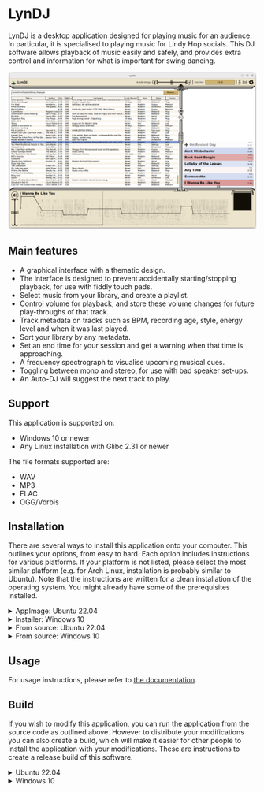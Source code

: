 LynDJ
=====
LynDJ is a desktop application designed for playing music for an audience. In particular, it is specialised to playing music for Lindy Hop socials. This DJ software allows playback of music easily and safely, and provides extra control and information for what is important for swing dancing.

![Screenshot of the main interface](screenshot.png)

Main features
-------------
* A graphical interface with a thematic design.
* The interface is designed to prevent accidentally starting/stopping playback, for use with fiddly touch pads.
* Select music from your library, and create a playlist.
* Control volume for playback, and store these volume changes for future play-throughs of that track.
* Track metadata on tracks such as BPM, recording age, style, energy level and when it was last played.
* Sort your library by any metadata.
* Set an end time for your session and get a warning when that time is approaching.
* A frequency spectrograph to visualise upcoming musical cues.
* Toggling between mono and stereo, for use with bad speaker set-ups.
* An Auto-DJ will suggest the next track to play.

Support
-------
This application is supported on:
* Windows 10 or newer
* Any Linux installation with Glibc 2.31 or newer

The file formats supported are:
* WAV
* MP3
* FLAC
* OGG/Vorbis

Installation
------------
There are several ways to install this application onto your computer. This outlines your options, from easy to hard. Each option includes instructions for various platforms. If your platform is not listed, please select the most similar platform (e.g. for Arch Linux, installation is probably similar to Ubuntu). Note that the instructions are written for a clean installation of the operating system. You might already have some of the prerequisites installed.

<details>
<summary>AppImage: Ubuntu 22.04</summary>

1. Download the latest AppImage file from the [releases](https://github.com/Ghostkeeper/LynDJ/releases/latest) of this repository.
2. Make the downloaded file executable by right-clicking on it, selecting "Properties" and under the "Permissions" tab checking the checkbox for "Allow executing file as program". Close the properties window.
3. Double-click the AppImage file in order to launch the application.
</details>
<details>
<summary>Installer: Windows 10</summary>

1. Download the latest installer from the [releases](https://github.com/Ghostkeeper/LynDJ/releases/latest) of this repository.
2. Double-click the downloaded file to launch the installer.
3. Progress through the steps outlined by the installer. It will ask you where to install the application. For the default location in Program Files, administrator rights will be needed.
4. At the end of the installation process, find the application in your start menu to launch it.
</details>
<details>
<summary>From source: Ubuntu 22.04</summary>

1. Install system dependencies. To do this, open a terminal (Ctrl+Alt+T) and type the following:
```
sudo apt install python3-pip git portaudio19-dev
```
2. Download the source code of LynDJ.
```
git clone https://github.com/Ghostkeeper/LynDJ
cd LynDJ
```
3. Install LynDJ's Python dependencies.
```
python3 -m pip install -r requirements.txt
```
4. You can now run the application from the terminal inside of this directory, by executing:
```
python3 lyndj.py
```
</details>
<details>
<summary>From source: Windows 10</summary>

1. Install Python. Visit [python.org](https://www.python.org/) and download the latest version of Python for Windows, using the installer. Run the installer to install Python. It is suggested to check the option "Add python.exe to PATH".
2. Install Visual Studio Build Tools. Visit [its download page](https://visualstudio.microsoft.com/visual-cpp-build-tools/) and download the build tools. Run the installer. Select the "Desktop development with C++" package. Once installation is completed, you can close the installer.
3. Install Git. Visit [git-scm.com](https://git-scm.com/download/win) and download the latest version of Git for Windows. Run the installer to install Git. At the last screen of the installer, check that you wish to launch the Git terminal.
4. Open a Git terminal. Navigate to a directory where you want to download LynDJ to, and download LynDJ, by typing the following:
```
git clone https://github.com/Ghostkeeper/LynDJ
```
5. Open a normal terminal as well (press Windows key, then type cmd). Navigate to the LynDJ folder that was just created by Git. Install LynDJ's dependencies by executing:
```
python -m pip install -r requirements.txt
```
6. You can now run the application from the terminal inside of this folder, by executing:
```
python lyndj.py
```
</details>

Usage
-----
For usage instructions, please refer to [the documentation](doc/usage.md).

Build
-----
If you wish to modify this application, you can run the application from the source code as outlined above. However to distribute your modifications you can also create a build, which will make it easier for other people to install the application with your modifications. These are instructions to create a release build of this software.

<details>
<summary>Ubuntu 22.04</summary>

1. Install Git in order to download the source code. To do this, open a terminal (Ctrl+Alt+T) and type the following:
```
sudo apt install git
```
2. Download the source code of LynDJ.
```
git clone https://github.com/Ghostkeeper/LynDJ
cd LynDJ
```
3. Run the script that generates an AppImage:
```
packaging/ubuntu.sh
```
4. Test the application by running the AppImage that was generated.
```
chmod +x LynDJ.AppImage
./LynDJ.AppImage
```
</details>
<details>
<summary>Windows 10</summary>

1. Install Python. Visit [python.org](https://www.python.org/) and download the latest version of Python for Windows, using the installer. Run the installer to install Python. It is suggested to check the option "Add python.exe to PATH".
2. Install Visual Studio Build Tools. Visit [its download page](https://visualstudio.microsoft.com/visual-cpp-build-tools/) and download the build tools. Run the installer. Select the "Desktop development with C++" package. Once installation is completed, you can close the installer.
3. Install Git. Visit [git-scm.com](https://git-scm.com/download/win) and download the latest version of Git for Windows. Run the installer to install Git. At the last screen of the installer, check that you wish to launch the Git terminal.
4. Open a Git terminal. Navigate to a directory where you want to download LynDJ to, and download LynDJ, by typing the following:
```
git clone https://github.com/Ghostkeeper/LynDJ
```
5. Install the NSIS installer software. Visit [sourceforge.io](https://nsis.sourceforge.io/Download) and download the latest version of NSIS, using the installer. Run the installer to install NSIS.
6. Open a normal terminal (press Windows key, then type cmd). Navigate to the LynDJ folder that was created by Git. Then run the script that generates an installer:
```
packaging/windows.bat
```
7. You should now have an installer called `LynDJ-installer.exe`. Test it by installing LynDJ and running the application it installs.
</details>
